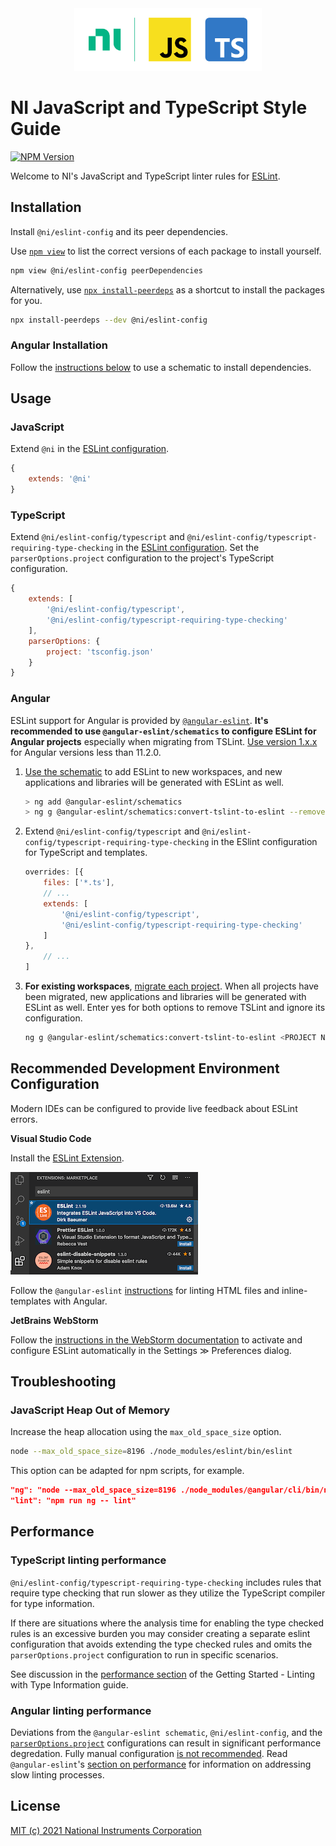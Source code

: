 <div align="center">
    <div>
        <!-- Load images from raw.githubusercontent.com to enable image rendering when viewed from https://www.npmjs.com/package/@ni/eslint-config -->
        <img src="https://raw.githubusercontent.com/ni/javascript-styleguide/HEAD/resources/logo.svg" alt="JavaScript, TypeScript, and NI logo" width="300" height="100">
    </div>
</div>

# NI JavaScript and TypeScript Style Guide

[![NPM Version](https://img.shields.io/npm/v/@ni/eslint-config.svg)](https://www.npmjs.com/package/@ni/eslint-config)

Welcome to NI's JavaScript and TypeScript linter rules for [ESLint](https://eslint.org/docs/user-guide/getting-started).

## Installation

Install `@ni/eslint-config` and its peer dependencies.

Use [`npm view`](https://docs.npmjs.com/cli/view.html) to list the correct versions of each package to install yourself.

```bash
npm view @ni/eslint-config peerDependencies
```

Alternatively, use [`npx install-peerdeps`](https://www.npmjs.com/package/install-peerdeps) as a shortcut to install the packages for you.

```bash
npx install-peerdeps --dev @ni/eslint-config
```

### Angular Installation

Follow the [instructions below](#angular) to use a schematic to install dependencies.

## Usage

### JavaScript

Extend `@ni` in the [ESLint configuration](https://eslint.org/docs/user-guide/configuring/configuration-files#configuration-file-formats).

```js
{
    extends: '@ni'
}
```

### TypeScript

Extend `@ni/eslint-config/typescript` and `@ni/eslint-config/typescript-requiring-type-checking` in the [ESLint configuration](https://eslint.org/docs/user-guide/configuring/configuration-files#configuration-file-formats). Set the `parserOptions.project` configuration to the project's TypeScript configuration.

```js
{
    extends: [
        '@ni/eslint-config/typescript',
        '@ni/eslint-config/typescript-requiring-type-checking'
    ],
    parserOptions: {
        project: 'tsconfig.json'
    }
}
```


### Angular

ESLint support for Angular is provided by [`@angular-eslint`](https://github.com/angular-eslint/angular-eslint#readme). **It's recommended to use `@angular-eslint/schematics` to
configure ESLint for Angular projects** especially when migrating from TSLint. [Use version 1.x.x](https://github.com/angular-eslint/angular-eslint#supported-angular-cli-versions) for Angular versions less than 11.2.0.

1. [Use the schematic](https://github.com/angular-eslint/angular-eslint#quick-start-with-angular-and-eslint) to add ESLint to new workspaces, and new applications and libraries will be generated with ESLint as well.
    ```bash
    > ng add @angular-eslint/schematics
    > ng g @angular-eslint/schematics:convert-tslint-to-eslint --remove-tslint-if-no-more-tslint-targets --ignore-existing-tslint-config
    ```
2. Extend `@ni/eslint-config/typescript` and `@ni/eslint-config/typescript-requiring-type-checking` in the ESlint configuration for TypeScript and templates.
    ```js
    overrides: [{
        files: ['*.ts'],
        // ...
        extends: [
            '@ni/eslint-config/typescript',
            '@ni/eslint-config/typescript-requiring-type-checking'
        ]
    },
        // ...
    ]
    ```
3. **For existing workspaces**, [migrate each project](https://github.com/angular-eslint/angular-eslint#migrating-an-angular-cli-project-from-codelyzer-and-tslint). When all projects have been migrated, new applications and libraries will be generated with ESLint as well. Enter yes for both options to remove TSLint and ignore its configuration.
    ```bash
    ng g @angular-eslint/schematics:convert-tslint-to-eslint <PROJECT NAME>
    ```

## Recommended Development Environment Configuration
Modern IDEs can be configured to provide live feedback about ESLint errors.

**Visual Studio Code**

Install the [ESLint Extension](https://marketplace.visualstudio.com/items?itemName=dbaeumer.vscode-eslint).

![VSCode Extension](https://raw.githubusercontent.com/ni/javascript-styleguide/HEAD/resources/VSCodeESLintExtension.png)

Follow the `@angular-eslint` [instructions](https://github.com/angular-eslint/angular-eslint#linting-html-files-and-inline-templates-with-the-vscode-extension-for-eslint) for linting HTML files and inline-templates with Angular.

**JetBrains WebStorm**

Follow the [instructions in the WebStorm documentation](https://www.jetbrains.com/help/webstorm/eslint.html#ws_js_eslint_activate) to activate and configure ESLint automatically in the Settings ≫ Preferences dialog.

## Troubleshooting

### JavaScript Heap Out of Memory

Increase the heap allocation using the `max_old_space_size` option.
```bash
node --max_old_space_size=8196 ./node_modules/eslint/bin/eslint
```

This option can be adapted for npm scripts, for example.
```json
"ng": "node --max_old_space_size=8196 ./node_modules/@angular/cli/bin/ng",
"lint": "npm run ng -- lint"
```

## Performance

### TypeScript linting performance

`@ni/eslint-config/typescript-requiring-type-checking` includes rules that require type checking that run slower as they utilize the TypeScript compiler for type information.

If there are situations where the analysis time for enabling the type checked rules is an excessive burden you may consider creating a separate eslint configuration that avoids extending the type checked rules and omits the `parserOptions.project` configuration to run in specific scenarios.

See discussion in the [performance section](https://github.com/typescript-eslint/typescript-eslint/blob/master/docs/getting-started/linting/TYPED_LINTING.md#performance) of the Getting Started - Linting with Type Information guide.

### Angular linting performance

Deviations from the `@angular-eslint schematic`, `@ni/eslint-config`, and the [`parserOptions.project`](https://github.com/typescript-eslint/typescript-eslint/tree/master/packages/parser#parseroptionsproject) configurations can result in significant performance degredation. Fully manual configuration [is not recommended](https://github.com/angular-eslint/angular-eslint#going-fully-manual-not-recommended). Read `@angular-eslint`'s [section on performance](https://github.com/angular-eslint/angular-eslint#eslint-configs-and-performance) for information on addressing slow linting processes.

## License

[MIT (c) 2021 National Instruments Corporation](./LICENSE)
